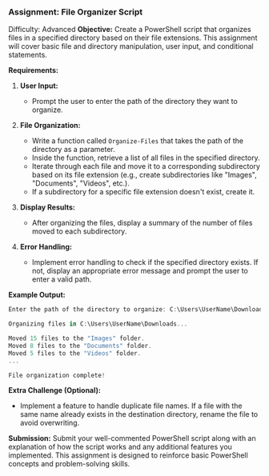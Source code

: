 ### Assignment: **File Organizer Script**
Difficulty: Advanced
**Objective:**
Create a PowerShell script that organizes files in a specified directory based on their file extensions. This assignment will cover basic file and directory manipulation, user input, and conditional statements.

**Requirements:**

1. **User Input:**
    - Prompt the user to enter the path of the directory they want to organize.

2. **File Organization:**
    - Write a function called `Organize-Files` that takes the path of the directory as a parameter.
    - Inside the function, retrieve a list of all files in the specified directory.
    - Iterate through each file and move it to a corresponding subdirectory based on its file extension (e.g., create subdirectories like "Images", "Documents", "Videos", etc.).
    - If a subdirectory for a specific file extension doesn't exist, create it.

3. **Display Results:**
    - After organizing the files, display a summary of the number of files moved to each subdirectory.

4. **Error Handling:**
    - Implement error handling to check if the specified directory exists. If not, display an appropriate error message and prompt the user to enter a valid path.

**Example Output:**
```powershell
Enter the path of the directory to organize: C:\Users\UserName\Downloads

Organizing files in C:\Users\UserName\Downloads...

Moved 15 files to the "Images" folder.
Moved 8 files to the "Documents" folder.
Moved 5 files to the "Videos" folder.
...

File organization complete!
```

**Extra Challenge (Optional):**
- Implement a feature to handle duplicate file names. If a file with the same name already exists in the destination directory, rename the file to avoid overwriting.

**Submission:**
Submit your well-commented PowerShell script along with an explanation of how the script works and any additional features you implemented. This assignment is designed to reinforce basic PowerShell concepts and problem-solving skills.